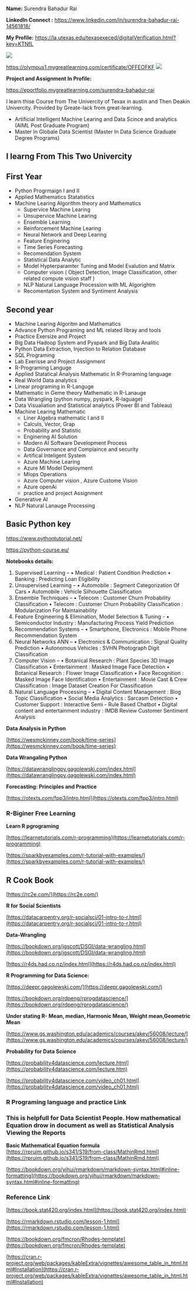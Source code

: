 **Name:** Surendra Bahadur Rai

**LinkedIn Connect :** https://www.linkedin.com/in/surendra-bahadur-rai-14561818/


**My Profile:**
https://la.utexas.edu/texasexeced/digitalVerification.html?key=KTNfL

![](./images/Certificat_texas.jpg)

https://olympus1.mygreatlearning.com/certificate/OFFEOFKF
![](./images/greate-lekes.jpg)

**Project and Assignment In Profile:**

https://eportfolio.mygreatlearning.com/surendra-bahadur-rai

I learn thise Course from The Univercity of Texax in austin and Then Deakin Univercity. Provided by Greate-lack from great-learning.

- Artificial Intelligent Machine Learing  and Data Scince and analytics (AIML Post Graduate Program)
- Master In Globale Data Scientist (Master In Data Science Graduate Degree Programs)

## I learng From This Two Univercity
 
 ## First Year

 - Python Progrmaign I and II
 - Applied Mathematics Statatistics
 - Machine Learing Algorithm theory and Mathematics
    - Supervice Machine Learing
    - Unsupervice Machine Learing
    - Ensemble Learning 
    - Reinforcement Machine Learing
    - Neural Network and Deep Learing
    - Feature Enginering
    - Time Series Forecasting
    - Recomendation System
    - Statistical Data Analytic
    - Model Hypterparamter Tuning and Model Evalution and Matrix
    - Computer vision ( Object Detection, Image Classification, other related compute vision staff )
    - NLP Natural Language Procession with ML Algorightm
    - Recomentation System and Syntiment Analysis

## Second year
 - Machine Learing Algoritm and Mathematics
 - Advance Python Programing and ML related libray and tools 
 - Practice Exersize and Project
 - Big Data Hadoop System and Pyspark and Big Data Analitic
 - Python Data Extraction, Injection to Relation Database
 - SQL Programing 
 - Lab Exerisse and Project Assignment 
 - R-Programing Languge 
 - Applied Statatical Analysis Mathematic In R-Proraming language
 - Real World Data analytics
 - Linear programing in R-Languge 
 - Mathematic in Geme theory Mathematic in R-Lanauge
 - Data Wrangling (python numpy, pyspark, R-laguage)
 - Data Visualiation and Statistical analytics (Power BI and Tableau)
 - Machine Learing Mathematic
    - Liner Algebra mathematic I and II  
    - Calculs, Vector, Grap
    - Probability and Statistic
    - Enginering AI Solution 
    - Modern AI Software Development Process
    - Data Governance and Complaince and security
    - Artifical Inteligent System
    - Azure Machine Learing
    - Azure Ml Model Deployment
    - Mlops Operations 
    - Azure Computer vision , Azure Custome Vision
    - Azure openAi
    - practice and project Assignment
  - Generative AI
  - NLP Natural Lanauge Processing

## Basic Python key
https://www.pythontutorial.net/

https://python-course.eu/


**Notebooks details:**

1.	Supervised Learning –
•	Medical : Patient Condition Prediction
•	Banking : Predicting Loan Eligibility
2.	Unsupervised Learning –
•	Automobile : Segment Categorization Of Cars
•	Automobile : Vehicle Silhouette Classification
3.	Ensemble Techniques –
•	Telecom : Customer Churn Probability Classification
•	Telecom : Customer Churn Probability Classification : Modularization For Maintainability
4.	Feature Engineering & Elimination, Model Selection & Tuning -
•	Semiconductor Industry : Manufacturing Process Yield Prediction
5.	Recommendation Systems –
•	Smartphone, Electronics : Mobile Phone Recommendation System 
6.	Neural Networks ANN –
•	Electronics & Communication : Signal Quality Prediction
•	Autonomous Vehicles : SVHN Photograph Digit Classification
7.	Computer Vision –
•	Botanical Research : Plant Species 3D Image Classification
•	Entertainment : Masked Image Face Detection
•	Botanical Research : Flower Image Classification
•	Face Recognition : Masked Image Face Identification
•	Entertainment : Movie Cast & Crew Classification : Image Dataset Creation For Classification
8.	Natural Language Processing –
•	Digital Content Management : Blog Topic Classification
•	Social Media Analytics : Sarcasm Detection
•	Customer Support : Interactive Semi - Rule Based Chatbot
•	Digital content and entertainment industry : IMDB Review Customer Sentiment Analysis

**Data Analysis in Python**

[https://wesmckinney.com/book/time-series](https://wesmckinney.com/book/time-series)

**Data Wrangaling Python**

[https://datawranglingpy.gagolewski.com/index.html](https://datawranglingpy.gagolewski.com/index.html)

**Forecasting: Principles and Practice**

[https://otexts.com/fpp3/intro.html](https://otexts.com/fpp3/intro.html)

### R-Biginer Free Learning

**Learn R pgrograming**

[https://learnetutorials.com/r-programming](https://learnetutorials.com/r-programming)

[https://sparkbyexamples.com/r-tutorial-with-examples/](https://sparkbyexamples.com/r-tutorial-with-examples/)

## R Cook Book

[https://rc2e.com/](https://rc2e.com/)


**R for Social Scientists**

[https://datacarpentry.org/r-socialsci/01-intro-to-r.html](https://datacarpentry.org/r-socialsci/01-intro-to-r.html)

**Data-Wrangling**

[https://bookdown.org/jgscott/DSGI/data-wrangling.html](https://bookdown.org/jgscott/DSGI/data-wrangling.html)

[https://r4ds.had.co.nz/index.html](https://r4ds.had.co.nz/index.html)

**R Programming for Data Science:**

[https://deepr.gagolewski.com/](https://deepr.gagolewski.com/)

 [https://bookdown.org/rdpeng/rprogdatascience/](https://bookdown.org/rdpeng/rprogdatascience/) 

 **Under stating R- Mean, median, Harmonic Mean, Weight mean,Geometric Mean**

 [https://www.gs.washington.edu/academics/courses/akey/56008/lecture/](https://www.gs.washington.edu/academics/courses/akey/56008/lecture/)

 
**Probability for Data Science**

[https://probability4datascience.com/lecture.html](https://probability4datascience.com/lecture.htm)

[https://probability4datascience.com/video_ch01.html](https://probability4datascience.com/video_ch01.html)


### R Programing language and practice Link
### This is helpfull for Data Scientist People.  How mathematical Equation drow in document as well as Statistical Analysis Viewing the Reports

**Basic Mathematical Equation formula**
[https://rpruim.github.io/s341/S19/from-class/MathinRmd.html](https://rpruim.github.io/s341/S19/from-class/MathinRmd.html)

[https://bookdown.org/yihui/rmarkdown/markdown-syntax.html#inline-formatting](https://bookdown.org/yihui/rmarkdown/markdown-syntax.html#inline-formatting)

### Reference Link

[https://book.stat420.org/index.html](https://book.stat420.org/index.html)

[https://rmarkdown.rstudio.com/lesson-1.html](https://rmarkdown.rstudio.com/lesson-1.html)

[https://bookdown.org/fmcron/Rhodes-template](https://bookdown.org/fmcron/Rhodes-template)

[https://cran.r-project.org/web/packages/kableExtra/vignettes/awesome_table_in_html.html#Installation](https://cran.r-project.org/web/packages/kableExtra/vignettes/awesome_table_in_html.html#Installation)

